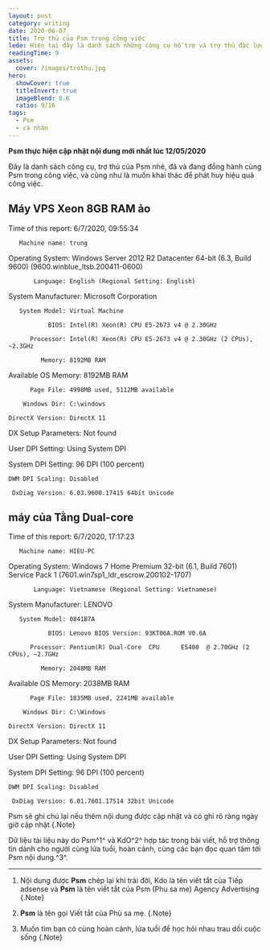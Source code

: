 ```yaml
---
layout: post
category: writing
date: 2020-06-07
title: Trợ thủ của Psm trong công việc
lede: Hiện tại đây là danh sách những công cụ hỗ trợ và trợ thủ đắc lực của Psm trong công việc hiện tại.
readingTime: 9
assets:
  cover: /images/trothu.jpg
hero:
  showCover: true
  titleInvert: true
  imageBlend: 0.6
  ratio: 9/16
tags:
  - Psm
  - cá nhân
---
```

**Psm thực hiện cập nhật nội dung mới nhất lúc 12/05/2020**

Đây là danh sách công cụ, trợ thủ của Psm nhé, đã và đang đồng hành cùng Psm trong công việc, và cũng như là muốn khai thác để phát huy hiệu quả công việc.

<Media ratio="668/1000" image="/images/trothu.jpg"/>

## Máy VPS Xeon 8GB RAM ảo

Time of this report: 6/7/2020, 09:55:34

       Machine name: trung

   Operating System: Windows Server 2012 R2 Datacenter 64-bit (6.3, Build 9600) (9600.winblue_ltsb.200411-0600)

           Language: English (Regional Setting: English)

System Manufacturer: Microsoft Corporation

       System Model: Virtual Machine

               BIOS: Intel(R) Xeon(R) CPU E5-2673 v4 @ 2.30GHz

          Processor: Intel(R) Xeon(R) CPU E5-2673 v4 @ 2.30GHz (2 CPUs), ~2.3GHz

             Memory: 8192MB RAM

Available OS Memory: 8192MB RAM

          Page File: 4998MB used, 5112MB available

        Windows Dir: C:\windows

    DirectX Version: DirectX 11

DX Setup Parameters: Not found

   User DPI Setting: Using System DPI

 System DPI Setting: 96 DPI (100 percent)

    DWM DPI Scaling: Disabled

     DxDiag Version: 6.03.9600.17415 64bit Unicode

## máy của Tằng Dual-core

Time of this report: 6/7/2020, 17:17:23

       Machine name: HIEU-PC
       
   Operating System: Windows 7 Home Premium 32-bit (6.1, Build 7601) Service Pack 1 (7601.win7sp1_ldr_escrow.200102-1707)

           Language: Vietnamese (Regional Setting: Vietnamese)

System Manufacturer: LENOVO

       System Model: 0841B7A

               BIOS: Lenovo BIOS Version: 93KT06A.ROM V0.6A

          Processor: Pentium(R) Dual-Core  CPU      E5400  @ 2.70GHz (2 CPUs), ~2.7GHz

             Memory: 2048MB RAM

Available OS Memory: 2038MB RAM

          Page File: 1835MB used, 2241MB available

        Windows Dir: C:\Windows

    DirectX Version: DirectX 11

DX Setup Parameters: Not found

   User DPI Setting: Using System DPI

 System DPI Setting: 96 DPI (100 percent)

    DWM DPI Scaling: Disabled
    
     DxDiag Version: 6.01.7601.17514 32bit Unicode


Psm sẽ ghi chú lại nếu thêm nội dung được cập nhật và có ghi rõ ràng ngày giờ cập nhật {.Note}

Dữ liệu tài liệu này do Psm^1^ và KdO^2^ hợp tác trong bài viết, hỗ trợ thông tin dành cho người cùng lứa tuổi, hoàn cảnh, cùng các bạn đọc quan tâm tới Psm nội dung.^3^.

---

1. Nội dung được **Psm** chép lại khi trải đời, Kdo là tên viết tắt của Tiếp adsense và **Psm** là tên viết tắt của Psm (Phu sa me) Agency Advertising {.Note}

2. **Psm** là tên gọi Viết tắt của Phù sa mẹ. {.Note}

3. Muốn tìm bạn có cùng hoàn cảnh, lứa tuổi để học hỏi nhau trau dồi cuộc sống {.Note}

<script>
import Media from "../../src/components/Media";

export default {
  components: { Media }
}
</script>
